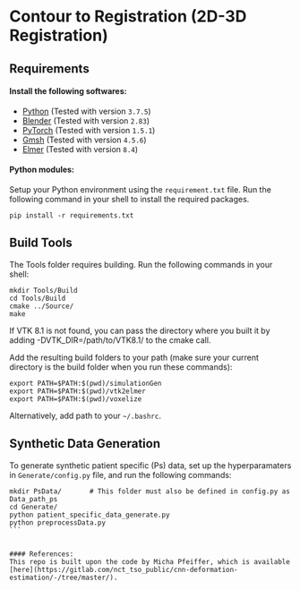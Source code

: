 # Contour to Registration (2D-3D Registration)

## Requirements
#### Install the following softwares:
* [Python](https://www.python.org/downloads/) (Tested with version `3.7.5`)
* [Blender](https://www.blender.org/download/) (Tested with version `2.83`)
* [PyTorch](https://pytorch.org/) (Tested with version `1.5.1`)
* [Gmsh](https://gmsh.info/) (Tested with version `4.5.6`)
* [Elmer](https://github.com/elmercsc/elmerfem) (Tested with version `8.4`)

#### Python modules:
Setup your Python environment using the `requirement.txt` file. Run the following command in your shell to install the required packages.
```
pip install -r requirements.txt
```

## Build Tools
The Tools folder requires building. Run the following commands in your shell:
```
mkdir Tools/Build
cd Tools/Build
cmake ../Source/
make
```

If VTK 8.1 is not found, you can pass the directory where you built it by adding -DVTK_DIR=/path/to/VTK8.1/ to the cmake call.


Add the resulting build folders to your path (make sure your current directory is the build folder when you run these commands):
```
export PATH=$PATH:$(pwd)/simulationGen
export PATH=$PATH:$(pwd)/vtk2elmer
export PATH=$PATH:$(pwd)/voxelize
```

Alternatively, add path to your `~/.bashrc`.


## Synthetic Data Generation
To generate synthetic patient specific (Ps) data, set up the hyperparamaters in `Generate/config.py` file, and run the following commands:

````
mkdir PsData/       # This folder must also be defined in config.py as Data_path_ps
cd Generate/
python patient_specific_data_generate.py
python preprocessData.py
```


#### References:
This repo is built upon the code by Micha Pfeiffer, which is available [here](https://gitlab.com/nct_tso_public/cnn-deformation-estimation/-/tree/master/).
